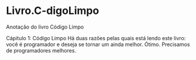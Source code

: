 # Livro.C-digoLimpo
Anotação do livro Código Limpo

Cápitulo 1: 
Código Limpo 
Há duas razões pelas quais está lendo este livro: você é programador e deseja se tornar um ainda melhor. Ótimo. Precisamos de programadores  melhores.
